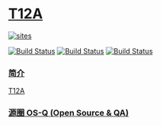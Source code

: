 ﻿# [T12A](https://github.com/OS-Q/T12A)

[![sites](http://182.61.61.133/link/resources/OSQ.png)](http://www.OS-Q.com)

[![Build Status](https://github.com/OS-Q/T12A/workflows/SDCC_default/badge.svg)](https://github.com/OS-Q/T12A/actions)
[![Build Status](https://github.com/OS-Q/T12A/workflows/SDCC_4.0.0/badge.svg)](https://github.com/OS-Q/T12A/actions)
[![Build Status](https://github.com/OS-Q/T12A/workflows/SDCC_4.1.0/badge.svg)](https://github.com/OS-Q/T12A/actions)


### [简介](https://github.com/OS-Q/T12A/wiki)

[T12A](https://github.com/OS-Q/T12A)

### [源圈 OS-Q (Open Source & QA) ](http://www.OS-Q.com)
